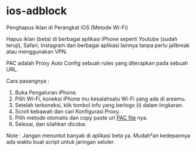 # ios-adblock
Penghapus Iklan di Perangkat iOS (Metode Wi-Fi)

Hapus iklan (beta) di berbagai aplikasi iPhone seperti Youtube (sudah teruji), Safari, Instagram dan berbagai aplikasi lainnya tanpa perlu jailbreak atau menggunakan VPN.

PAC adalah Proxy Auto Config sebuah rules yang diterapkan pada sebuah URL.

Cara pasangnya : 
1. Buka Pengaturan iPhone.
2. Pilih Wi-Fi, koneksi iPhone mu kesalahsatu Wi-Fi yang ada di areamu.
3. Setelah terkoneksi, klik tombol info yang berlogo (i) dalam lingkaran.
4. Scroll kebawah dan cari Konfigurasi Proxy.
5. Pilih metode otomatis dan copy paste url [PAC file]([url](https://raw.githubusercontent.com/bgboyok/ios-adblock/main/iOS-Adblock)) nya.
6. Selesai, dan silahkan dicoba.

Note : Jangan menuntut banyak di aplikasi beta ya.
Mudah²an kedepannya ada waktu buat script untuk jaringan seluler.
